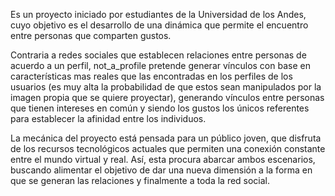 Es un proyecto iniciado por estudiantes de la Universidad de los Andes, cuyo objetivo es el desarrollo de una dinámica que permite el encuentro entre personas que comparten gustos.

Contraria a redes sociales que establecen relaciones entre personas de acuerdo a un perfil, not\_a\_profile pretende generar vínculos con base en características mas reales que las encontradas en los perfiles de los usuarios (es muy alta la probabilidad de que estos sean manipulados por la imagen propia que se quiere proyectar), generando vínculos entre personas que tienen intereses en común y siendo los gustos los únicos referentes para establecer la afinidad entre los individuos.

La mecánica del proyecto está pensada para un público joven, que disfruta de los recursos tecnológicos actuales que permiten una conexión constante entre el mundo virtual y real. Así, esta procura abarcar ambos escenarios, buscando alimentar el objetivo de dar una nueva dimensión a la forma en que se generan las relaciones y finalmente a toda la red social.
